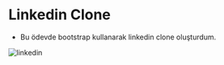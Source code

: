# Linkedin Clone
- Bu ödevde bootstrap kullanarak linkedin clone oluşturdum.

![linkedin](https://im5.ezgif.com/tmp/ezgif-5-1e7012bc550d.gif)